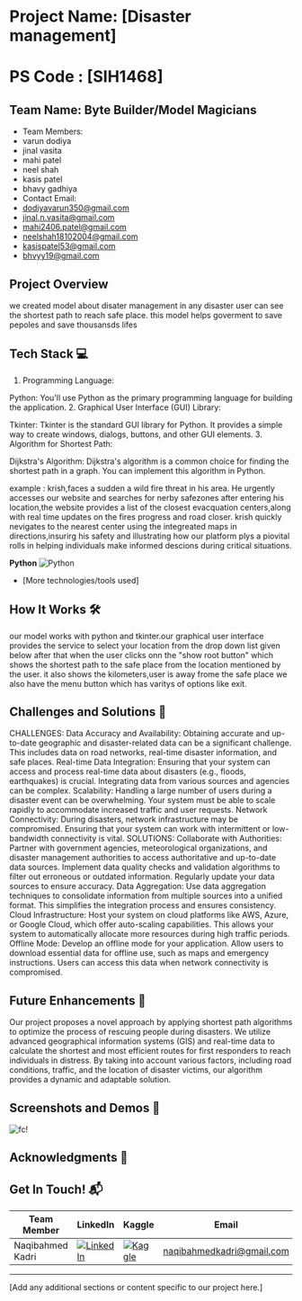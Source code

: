# Project Name: [Disaster management]
# PS Code : [SIH1468] 

## Team Name: Byte Builder/Model Magicians
- Team Members:
- varun dodiya
- jinal vasita
- mahi patel
- neel shah
- kasis patel
- bhavy gadhiya
- Contact Email:
- dodiyavarun350@gmail.com
- jinal.n.vasita@gmail.com
- mahi2406.patel@gmail.com
- neelshah18102004@gmail.com
- kasispatel53@gmail.com
- bhvyy19@gmail.com
## Project Overview
we created model about disater management in any disaster user can see the shortest path to reach safe place. this model helps goverment to save pepoles  and save thousansds lifes
## Tech Stack 💻

1. Programming Language:

Python: You'll use Python as the primary programming language for building the application.
2. Graphical User Interface (GUI) Library:

Tkinter: Tkinter is the standard GUI library for Python. It provides a simple way to create windows, dialogs, buttons, and other GUI elements.
3. Algorithm for Shortest Path:

Dijkstra's Algorithm: Dijkstra's algorithm is a common choice for finding the shortest path in a graph. You can implement this algorithm in Python.

example :
krish,faces a sudden a wild fire threat in his area. He urgently accesses our website and searches  for nerby safezones after entering his location,the website provides a list of the closest evacquation centers,along with real time updates on the fires progress and road closer. krish quickly nevigates to the nearest center using the integreated maps in directions,insurirg his safety and illustrating how our platform plys a piovital rolls in helping individuals make informed descions during critical situations. 

**Python** <img src="https://img.shields.io/badge/Python-3776AB?style=for-the-badge&logo=python" alt="Python">
* [More technologies/tools used]

## How It Works 🛠️
our model works with python and tkinter.our graphical user interface provides the service to select your location from the drop down list given below after that when the user clicks onn the "show root button" which shows the shortest path to the safe place from the location mentioned by the user. it also shows the kilometers,user is away frome the safe place we also have the menu button which has varitys of options like exit.

## Challenges and Solutions 🧠
CHALLENGES:
Data Accuracy and Availability: Obtaining accurate and up-to-date geographic and disaster-related data can be a significant challenge. This includes data on road networks, real-time disaster information, and safe places.
Real-time Data Integration: Ensuring that your system can access and process real-time data about disasters (e.g., floods, earthquakes) is crucial. Integrating data from various sources and agencies can be complex.
Scalability: Handling a large number of users during a disaster event can be overwhelming. Your system must be able to scale rapidly to accommodate increased traffic and user requests.
Network Connectivity: During disasters, network infrastructure may be compromised. Ensuring that your system can work with intermittent or low-bandwidth connectivity is vital.
SOLUTIONS:
Collaborate with Authorities: Partner with government agencies, meteorological organizations, and disaster management authorities to access authoritative and up-to-date data sources. Implement data quality checks and validation algorithms to filter out erroneous or outdated information. Regularly update your data sources to ensure accuracy.
Data Aggregation: Use data aggregation techniques to consolidate information from multiple sources into a unified format. This simplifies the integration process and ensures consistency.
Cloud Infrastructure: Host your system on cloud platforms like AWS, Azure, or Google Cloud, which offer auto-scaling capabilities. This allows your system to automatically allocate more resources during high traffic periods.
Offline Mode: Develop an offline mode for your application. Allow users to download essential data for offline use, such as maps and emergency instructions. Users can access this data when network connectivity is compromised.
## Future Enhancements 🚧
Our project proposes a novel approach by applying shortest path algorithms to optimize the process of rescuing people during disasters. We utilize advanced geographical information systems (GIS) and real-time data to calculate the shortest and most efficient routes for first responders to reach individuals in distress. By taking into account various factors, including road conditions, traffic, and the location of disaster victims, our algorithm provides a dynamic and adaptable solution.

## Screenshots and Demos 📸

![fc](https://github.com/bhavy1233/Data-Sonic/assets/146067500/cfdb09e7-8bcf-4987-bb5b-d5c421d1a7a2)!


## Acknowledgments 🙌


## Get In Touch! 📬


| Team Member | LinkedIn | Kaggle | Email |
|---|---|---|---|
| Naqibahmed Kadri | [![LinkedIn](https://img.shields.io/badge/LinkedIn-%230077B5.svg?style=for-the-badge&logo=linkedin)](https://www.linkedin.com/in/naqibahmed-kadri/) | [![Kaggle](https://img.shields.io/badge/Kaggle-%2320B2AA.svg?style=for-the-badge&logo=kaggle)](https://www.kaggle.com/nakibahmedkadri) | [naqibahmedkadri@gmail.com](mailto:naqibahmedkadri@gmail.com) |



---


[Add any additional sections or content specific to our project here.]

